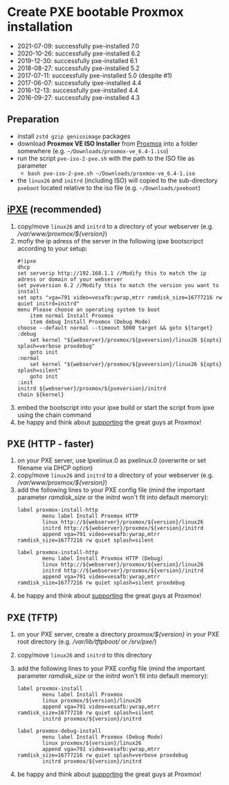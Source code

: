 # Create PXE bootable Proxmox installation

* 2021-07-09: successfully pxe-installed 7.0
* 2020-10-26: successfully pxe-installed 6.2
* 2019-12-30: successfully pxe-installed 6.1
* 2018-08-27: successfully pxe-installed 5.2
* 2017-07-11: successfully pxe-installed 5.0 (despite #1)
* 2017-06-07: successfully ipxe-installed 4.4
* 2016-12-13: successfully pxe-installed 4.4
* 2016-09-27: successfully pxe-installed 4.3

## Preparation

* install `zstd gzip genisoimage` packages
* download **Proxmox VE ISO Installer** from [Proxmox](http://proxmox.com/downloads) into a folder somewhere (e.g. `~/Downloads/proxmox-ve_6.4-1.iso`)
* run the script `pve-iso-2-pxe.sh` with the path to the ISO file as parameter
  * `bash pve-iso-2-pxe.sh ~/Downloads/proxmox-ve_6.4-1.iso`
* the `linux26` and `initrd` (including ISO) will copied to the sub-directory `pxeboot` located relative to the iso file (e.g. `~/Downloads/pxeboot`)

## [iPXE](https://ipxe.org/) (recommended)

1. copy/move ```linux26``` and ```initrd``` to a directory of your webserver (e.g. */var/www/proxmox/${version}*)
2. mofiy the ip adress of the server in the following ipxe bootscripct according to your setup:
    ```
    #!ipxe
    dhcp
    set serverip http://192.168.1.1 //Modify this to match the ip adress or domain of your webserver
    set pveversion 6.2 //Modify this to match the version you want to install
    set opts "vga=791 video=vesafb:ywrap,mtrr ramdisk_size=16777216 rw quiet initrd=initrd"
    menu Please choose an operating system to boot
        item normal Install Proxmox
        item debug Install Proxmox (Debug Mode)
    choose --default normal --timeout 5000 target && goto ${target}
    :debug
        set kernel "${webserver}/proxmox/${pveversion}/linux26 ${opts} splash=verbose proxdebug"
        goto init
    :normal
        set kernel "${webserver}/proxmox/${pveversion}/linux26 ${opts} splash=silent"
        goto init
    :init
    initrd ${webserver}/proxmox/${pveversion}/initrd
    chain ${kernel}
    ```
3. embed the bootscript into your ipxe build or start the script from ipxe using the chain command
4. be happy and think about [supporting](http://proxmox.com/proxmox-ve/support) the great guys at Proxmox!

## PXE (HTTP - faster)

1. on your PXE server, use lpxelinux.0 as pxelinux.0 (overwrite or set filename via DHCP option)
2. copy/move ```linux26``` and ```initrd``` to a directory of your webserver (e.g. */var/www/proxmox/${version}*)
3. add the following lines to your PXE config file (mind the important parameter *ramdisk_size* or the initrd won't fit into default memory):
    ```
    label proxmox-install-http
            menu label Install Proxmox HTTP
            linux http://${webserver}/proxmox/${version}/linux26
            initrd http://${webserver}/proxmox/${version}/initrd
            append vga=791 video=vesafb:ywrap,mtrr ramdisk_size=16777216 rw quiet splash=silent
            
    label proxmox-install-http
            menu label Install Proxmox HTTP (Debug)
            linux http://${webserver}/proxmox/${version}/linux26
            initrd http://${webserver}/proxmox/${version}/initrd
            append vga=791 video=vesafb:ywrap,mtrr ramdisk_size=16777216 rw quiet splash=silent proxdebug
    ```
4. be happy and think about [supporting](http://proxmox.com/proxmox-ve/support) the great guys at Proxmox!

## PXE (TFTP)

1. on your PXE server, create a directory *proxmox/${version}* in your PXE root directory (e.g. */var/lib/tftpboot/* or */srv/pxe/*)
2. copy/move ```linux26``` and ```initrd``` to this directory
3. add the following lines to your PXE config file (mind the important parameter *ramdisk_size* or the initrd won't fit into default memory):

    ```
    label proxmox-install
            menu label Install Proxmox
            linux proxmox/${version}/linux26
            append vga=791 video=vesafb:ywrap,mtrr ramdisk_size=16777216 rw quiet splash=silent
            initrd proxmox/${version}/initrd
    
    label proxmox-debug-install
            menu label Install Proxmox (Debug Mode)
            linux proxmox/${version}/linux26
            append vga=791 video=vesafb:ywrap,mtrr ramdisk_size=16777216 rw quiet splash=verbose proxdebug
            initrd proxmox/${version}/initrd
    ```

4. be happy and think about [supporting](http://proxmox.com/proxmox-ve/support) the great guys at Proxmox!
